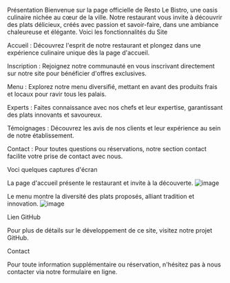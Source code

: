 Présentation
Bienvenue sur la page officielle de Resto Le Bistro, une oasis culinaire nichée au cœur de la ville. Notre restaurant vous invite à découvrir des plats délicieux, créés avec passion et savoir-faire, dans une ambiance chaleureuse et élégante.
Voici les fonctionnalités du Site
	
Accueil : Découvrez l'esprit de notre restaurant et plongez dans une expérience culinaire unique dès la page d'accueil.

Inscription : Rejoignez notre communauté en vous inscrivant directement sur notre site pour bénéficier d'offres exclusives.

Menu : Explorez notre menu diversifié, mettant en avant des produits frais et locaux pour ravir tous les palais.

Experts : Faites connaissance avec nos chefs et leur expertise, garantissant des plats innovants et savoureux.

Témoignages : Découvrez les avis de nos clients et leur expérience au sein de notre établissement.

Contact : Pour toutes questions ou réservations, notre section contact facilite votre prise de contact avec nous.

Voci quelques captures d'écran

La page d'accueil présente le restaurant et invite à la découverte.
![image](https://github.com/adjaratoumbene/Rhesto/assets/162913142/52e65fa7-f647-4467-a7f6-173f2c06f0cc)

Le menu montre la diversité des plats proposés, alliant tradition et innovation.
![image](https://github.com/adjaratoumbene/Rhesto/assets/162913142/5d95a485-b061-4ac6-9c3f-538a47107d98)

Lien GitHub

Pour plus de détails sur le développement de ce site, visitez notre projet GitHub.

Contact

Pour toute information supplémentaire ou réservation, n'hésitez pas à nous contacter via notre formulaire en ligne.

